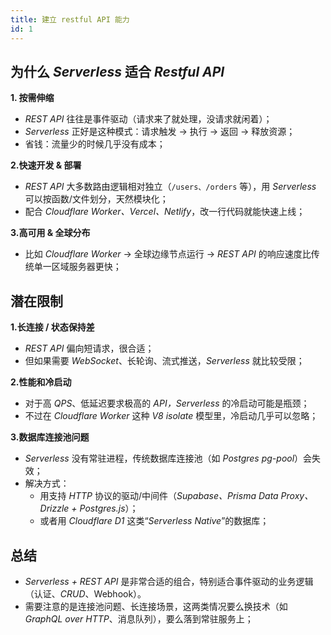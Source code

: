 ```yaml
---
title: 建立 restful API 能力
id: 1
---
```


## 为什么 _Serverless_ 适合 _Restful API_

**1. 按需伸缩**
- _REST API_ 往往是事件驱动（请求来了就处理，没请求就闲着）；
- _Serverless_ 正好是这种模式：请求触发 → 执行 → 返回 → 释放资源；
- 省钱：流量少的时候几乎没有成本；

**2.快速开发 & 部署**
- _REST API_ 大多数路由逻辑相对独立（`/users、/orders` 等），用 _Serverless_ 可以按函数/文件划分，天然模块化；
- 配合 _Cloudflare Worker、Vercel、Netlify_，改一行代码就能快速上线；

**3.高可用 & 全球分布**
- 比如 _Cloudflare Worker_ → 全球边缘节点运行 → _REST API_ 的响应速度比传统单一区域服务器更快；

## 潜在限制

**1.长连接 / 状态保持差**
- _REST API_ 偏向短请求，很合适；
- 但如果需要 _WebSocket_、长轮询、流式推送，_Serverless_ 就比较受限；

**2.性能和冷启动**
- 对于高 _QPS_、低延迟要求极高的 _API，Serverless_ 的冷启动可能是瓶颈；
- 不过在 _Cloudflare Worker_ 这种 _V8 isolate_ 模型里，冷启动几乎可以忽略；

**3.数据库连接池问题**

- _Serverless_ 没有常驻进程，传统数据库连接池（如 _Postgres pg-pool_）会失效；
- 解决方式：
    - 用支持 _HTTP_ 协议的驱动/中间件（_Supabase、Prisma Data Proxy、Drizzle + Postgres.js_）；
    - 或者用 _Cloudflare D1_ 这类“_Serverless Native_”的数据库；

## 总结
- _Serverless + REST API_ 是非常合适的组合，特别适合事件驱动的业务逻辑（认证、_CRUD_、Webhook）。
- 需要注意的是连接池问题、长连接场景，这两类情况要么换技术（如 _GraphQL over HTTP_、消息队列），要么落到常驻服务上；
